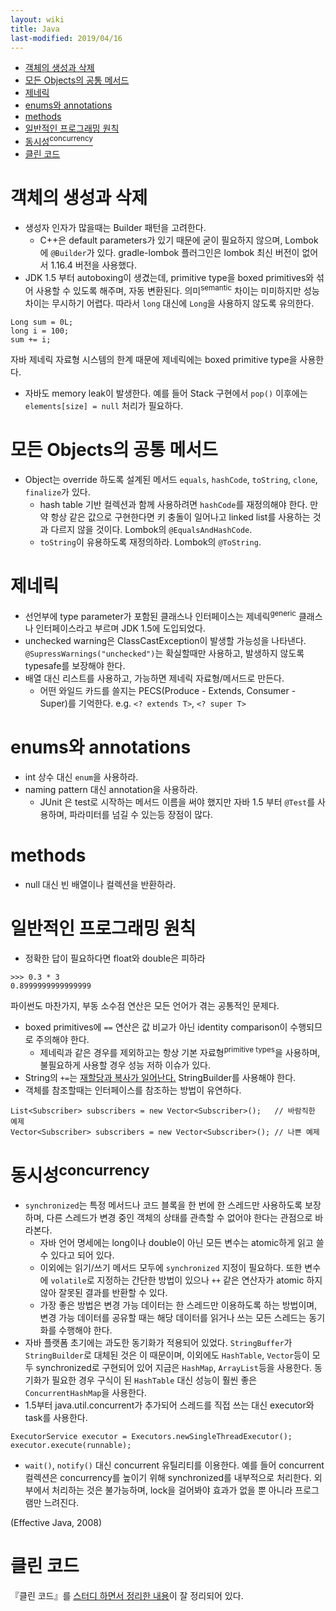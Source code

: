 ```yaml
---
layout: wiki 
title: Java
last-modified: 2019/04/16
---
```


<!-- TOC -->

- [객체의 생성과 삭제](#객체의-생성과-삭제)
- [모든 Objects의 공통 메서드](#모든-objects의-공통-메서드)
- [제네릭](#제네릭)
- [enums와 annotations](#enums와-annotations)
- [methods](#methods)
- [일반적인 프로그래밍 원칙](#일반적인-프로그래밍-원칙)
- [동시성<sup>concurrency</sup>](#동시성concurrency)
- [클린 코드](#클린-코드)

<!-- /TOC -->

# 객체의 생성과 삭제
- 생성자 인자가 많을때는 Builder 패턴을 고려한다. 
    - C++은 default parameters가 있기 때문에 굳이 필요하지 않으며, Lombok에 `@Builder`가 있다. gradle-lombok 플러그인은 lombok 최신 버전이 없어서 1.16.4 버전을 사용했다.
- JDK 1.5 부터 autoboxing이 생겼는데, primitive type을 boxed primitives와 섞어 사용할 수 있도록 해주며, 자동 변환된다. 의미<sup>semantic</sup> 차이는 미미하지만 성능 차이는 무시하기 어렵다. 따라서 `long` 대신에 `Long`을 사용하지 않도록 유의한다. 
```
Long sum = 0L;
long i = 100;
sum += i;
```
자바 제네릭 자료형 시스템의 한계 때문에 제네릭에는 boxed primitive type을 사용한다.
- 자바도 memory leak이 발생한다. 예를 들어 Stack 구현에서 `pop()` 이후에는 `elements[size] = null` 처리가 필요하다.

# 모든 Objects의 공통 메서드
- Object는 override 하도록 설계된 메서드 `equals`, `hashCode`, `toString`, `clone`, `finalize`가 있다. 
    - hash table 기반 컬렉션과 함께 사용하려면 `hashCode`를 재정의해야 한다. 만약 항상 같은 값으로 구현한다면 키 충돌이 일어나고 linked list를 사용하는 것과 다르지 않을 것이다. Lombok의 `@EqualsAndHashCode`.
    - `toString`이 유용하도록 재정의하라. Lombok의 `@ToString`.

# 제네릭
- 선언부에 type parameter가 포함된 클래스나 인터페이스는 제네릭<sup>generic</sup> 클래스나 인터페이스라고 부르며 JDK 1.5에 도입되었다.
- unchecked warning은 ClassCastException이 발생할 가능성을 나타낸다. `@SupressWarnings("unchecked")`는 확실할때만 사용하고, 발생하지 않도록 typesafe를 보장해야 한다.
- 배열 대신 리스트를 사용하고, 가능하면 제네릭 자료형/메서드로 만든다.
    - 어떤 와일드 카드를 쓸지는 PECS(Produce - Extends, Consumer - Super)를 기억한다. e.g. `<? extends T>`, `<? super T>`

# enums와 annotations
- int 상수 대신 `enum`을 사용하라.
- naming pattern 대신 annotation을 사용하라.
    - JUnit 은 test로 시작하는 메서드 이름을 써야 했지만 자바 1.5 부터 `@Test`를 사용하며, 파라미터를 넘길 수 있는등 장점이 많다.

# methods
- null 대신 빈 배열이나 컬렉션을 반환하라.

# 일반적인 프로그래밍 원칙
- 정확한 답이 필요하다면 float와 double은 피하라
```
>>> 0.3 * 3
0.8999999999999999
```
파이썬도 마찬가지, 부동 소수점 연산은 모든 언어가 겪는 공통적인 문제다.
- boxed primitives에 `==` 연산은 값 비교가 아닌 identity comparison이 수행되므로 주의해야 한다.
    - 제네릭과 같은 경우를 제외하고는 항상 기본 자료형<sup>primitive types</sup>을 사용하며, 불필요하게 사용할 경우 성능 저하 이슈가 있다.
- String의 `+=`는 [재할당과 복사가 일어난다.](https://stackoverflow.com/a/22439433/3513266) StringBuilder를 사용해야 한다.
- 객체를 참조할때는 인터페이스를 참조하는 방법이 유연하다.
```
List<Subscriber> subscribers = new Vector<Subscriber>();   // 바람직한 예제
Vector<Subscriber> subscribers = new Vector<Subscriber>(); // 나쁜 예제
```

# 동시성<sup>concurrency</sup>
- `synchronized`는 특정 메서드나 코드 블록을 한 번에 한 스레드만 사용하도록 보장하며, 다른 스레드가 변경 중인 객체의 상태를 관측할 수 없어야 한다는 관점으로 바라본다.
    - 자바 언어 명세에는 long이나 double이 아닌 모든 변수는 atomic하게 읽고 쓸 수 있다고 되어 있다.
    - 이외에는 읽기/쓰기 메서드 모두에 `synchronized` 지정이 필요하다. 또한 변수에 `volatile`로 지정하는 간단한 방법이 있으나 `++` 같은 연산자가 atomic 하지 않아 잘못된 결과를 반환할 수 있다.
    - 가장 좋은 방법은 변경 가능 데이터는 한 스레드만 이용하도록 하는 방법이며, 변경 가능 데이터를 공유할 때는 해당 데이터를 읽거나 쓰는 모든 스레드는 동기화를 수행해야 한다.
- 자바 플랫폼 초기에는 과도한 동기화가 적용되어 있었다. `StringBuffer`가 `StringBuilder`로 대체된 것은 이 때문이며, 이외에도 `HashTable`, `Vector`등이 모두 synchronized로 구현되어 있어 지금은 `HashMap`, `ArrayList`등을 사용한다. 동기화가 필요한 경우 구식이 된 `HashTable` 대신 성능이 훨씬 좋은 `ConcurrentHashMap`을 사용한다.
- 1.5부터 java.util.concurrent가 추가되어 스레드를 직접 쓰는 대신 executor와 task를 사용한다.
```
ExecutorService executor = Executors.newSingleThreadExecutor();
executor.execute(runnable);
```
- `wait()`, `notify()` 대신 concurrent 유틸리티를 이용한다. 예를 들어 concurrent 컬렉션은 concurrency를 높이기 위해 synchronized를 내부적으로 처리한다. 외부에서 처리하는 것은 불가능하며, lock을 걸어봐야 효과가 없을 뿐 아니라 프로그램만 느려진다.

(Effective Java, 2008)

# 클린 코드
『클린 코드』를 [스터디 하면서 정리한 내용](https://github.com/Yooii-Studios/Clean-Code)이 잘 정리되어 있다.
